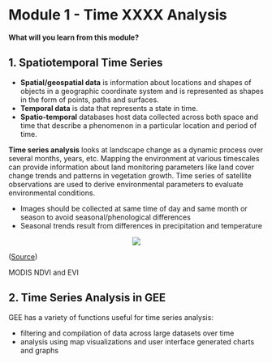 # Module 1 - Time XXXX Analysis 


**What will you learn from this module?**

## 1. Spatiotemporal Time Series 
- **Spatial/geospatial data** is information about locations and shapes of objects in a geographic coordinate system and is represented as shapes in the form of points, paths and surfaces. <br>
- **Temporal data** is data that represents a state in time. <br>
- **Spatio-temporal** databases host data collected across both space and time that describe a phenomenon in a particular location and period of time. 

**Time series analysis** looks at landscape change as a dynamic process over several months, years, etc. Mapping the environment at various timescales can provide information about land monitoring parameters like land cover change trends and patterns in vegetation growth. Time series of satellite observations are used to derive environmental parameters to evaluate environmental conditions. <br>
- Images should be collected at same time of day and same month or season to avoid seasonal/phenological differences 
- Seasonal trends result from differences in precipitation and temperature 

<p align="center">
<img src="https://user-images.githubusercontent.com/87503837/151854688-12a69e04-c870-4273-88e6-4c30e7b9d7d5.png">
</p>

([Source](https://doi.org/10.1186/s40965-017-0038-z))<br>

MODIS NDVI and EVI 

## 2. Time Series Analysis in GEE

GEE has a variety of functions useful for time series analysis:
- filtering and compilation of data across large datasets over time
- analysis using map visualizations and user interface generated charts and graphs




